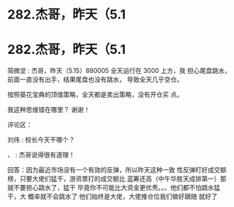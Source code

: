 # 282.杰哥，昨天（5.1

# 282.杰哥，昨天（5.1

简微坚 : 杰哥，昨天（5.15）880005 全天运行在 3000 上方，我 担心尾盘跳水，前面一直没有出手，结果尾盘也没有跳水， 导致全天几乎空仓。

按照葵花宝典的顶值策略，全天都是卖出策略，没有开仓买 点。

我这种思维错在哪里？ 谢谢！

评论区：

刘伟 : 校长今天干哪个？

、 : 杰哥说得很有道理！

回答：因为最近市场没有一个有效的反弹，所以昨天这种一致 性反弹盯好成交额榜，只要大佬们猛干，游资票打的成交额比 蓝筹还高（中午华胜天成排第一）那就不要担心跳水了，猛干 毕竟你不可能比大资金更优秀。。。他们都不怕跳水猛干，大 概率就不会跳水了 他们始终是大佬，大佬推仓位我们做好跟随 就好了